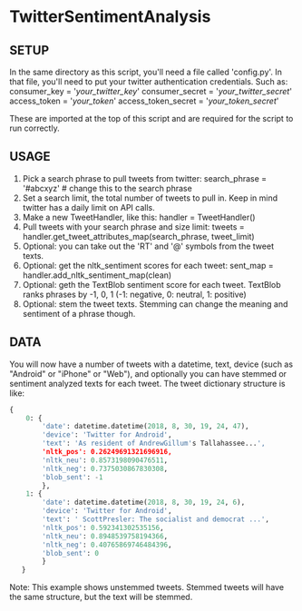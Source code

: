 # TwitterSentimentAnalysis
## SETUP 

In the same directory as this script, you'll need a file called 'config.py'. In that file, you'll  need to put your twitter authentication credentials.  Such as:
    consumer_key = '_your_twitter_key_'
    consumer_secret = '_your_twitter_secret_'
    access_token = '_your_token_'
    access_token_secret = '_your_token_secret_'

These are imported at the top of this script and are required
for the script to run correctly.
## USAGE

1. Pick a search phrase to pull tweets from twitter:
search_phrase = '#abcxyz' # change this to the search phrase
2. Set a search limit, the total number of tweets to pull in. Keep in mind twitter has a daily limit on API calls.
3. Make a new TweetHandler, like this:
handler = TweetHandler()
4. Pull tweets with your search phrase and size limit:
tweets = handler.get_tweet_attributes_map(search_phrase, tweet_limit)
5. Optional: you can take out the 'RT' and '@' symbols from the tweet texts.
6. Optional: get the nltk_sentiment scores for each tweet:
sent_map = handler.add_nltk_sentiment_map(clean)
7. Optional: geth the TextBlob sentiment score for each tweet. TextBlob ranks phrases by -1, 0, 1 (-1: negative, 0: neutral, 1: positive)
8. Optional: stem the tweet texts. Stemming can change the meaning and sentiment of a phrase though.
    
## DATA

You will now have a number of tweets with a datetime, text,
device (such as "Android" or "iPhone" or "Web"), and optionally 
you can have stemmed or sentiment analyzed texts for each tweet. 
The tweet dictionary structure is like:


```python
{
    0: {
        'date': datetime.datetime(2018, 8, 30, 19, 24, 47),
        'device': 'Twitter for Android',
        'text': 'As resident of AndrewGillum's Tallahassee...',
        'nltk_pos': 0.26249691321696916,
        'nltk_neu': 0.8573198090476511,
        'nltk_neg': 0.7375030867830308,
        'blob_sent': -1
        },
    1: {
        'date': datetime.datetime(2018, 8, 30, 19, 24, 6),
        'device': 'Twitter for Android',
        'text': ' ScottPresler: The socialist and democrat ...',
        'nltk_pos': 0.592341302535156,
        'nltk_neu': 0.8948539758194366,
        'nltk_neg': 0.40765869746484396,
        'blob_sent': 0
        }
   }
```


Note: This example shows unstemmed tweets. Stemmed tweets will have the same
structure, but the text will be stemmed.
